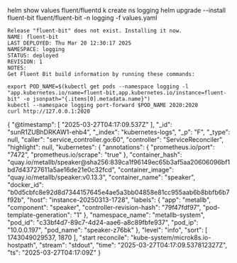 helm show values fluent/fluentd
k create ns logging
helm upgrade --install fluent-bit fluent/fluent-bit -n logging -f values.yaml
```
Release "fluent-bit" does not exist. Installing it now.
NAME: fluent-bit
LAST DEPLOYED: Thu Mar 20 12:30:17 2025
NAMESPACE: logging
STATUS: deployed
REVISION: 1
NOTES:
Get Fluent Bit build information by running these commands:

export POD_NAME=$(kubectl get pods --namespace logging -l "app.kubernetes.io/name=fluent-bit,app.kubernetes.io/instance=fluent-bit" -o jsonpath="{.items[0].metadata.name}")
kubectl --namespace logging port-forward $POD_NAME 2020:2020
curl http://127.0.0.1:2020
```

{ "@timestamp": [ "2025-03-27T04:17:09.537Z" ], "_id": "sunR1ZUBhDRKAW1-ehb4", "_index": "kubernetes-logs", "_p": "F", "_type": null, "caller": "service_controller.go:60", "controller": "ServiceReconciler", "highlight": null, "kubernetes": { 
    "annotations": { "prometheus.io/port": "7472", "prometheus.io/scrape": "true" }, 
    "container_hash": "quay.io/metallb/speaker@sha256:839ca1f96149ec65b3af5aa20606096bf1bd7d43727611a5ae16de21e0c32fcd", 
    "container_image": "quay.io/metallb/speaker:v0.13.3", "container_name": "speaker", "docker_id": "b0d5cbfc8e92d8d7344157645e4ae5a3bb04858e81cc955aab6b8bbfb6b7f92b", "host": "instance-20250313-1728", "labels": { "app": "metallb", "component": "speaker", "controller-revision-hash": "79f47fdf97", "pod-template-generation": "1" }, "namespace_name": "metallb-system", "pod_id": "c33bf4d7-89c7-4d24-aae6-a8c89fbfe937", "pod_ip": "10.0.0.197", "pod_name": "speaker-z76bk" }, "level": "info", "sort": [ 1743049029537, 1870 ], "start reconcile": "kube-system/microk8s.io-hostpath", "stream": "stdout", "time": "2025-03-27T04:17:09.537812327Z", "ts": "2025-03-27T04:17:09Z" }
